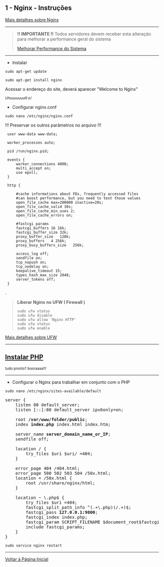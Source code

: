 ## 1 - Nginx - Instruções

[Mais detalhes sobre Nginx](https://www.digitalocean.com/community/tutorials/como-instalar-o-nginx-no-ubuntu-16-04-pt)


***
>
> <b> !! IMPORTANTE !!</b>
> Todos servidores devem receber esta alteração para melhorar a performance geral do sistema
> 
> [Melhorar Performance do Sistema](../../sysctl.conf.md)
>
***


- Instalar


```
sudo apt-get update
```


```
sudo apt-get install nginx
```


Acessar o endereço do site, deverá aparecer "Welcome to Nginx"

<small><em>Uhuuuuuuulll  o/</em></small>

- Configurar nginx.conf

```
sudo nano /etc/nginx/nginx.conf
```

!!! Preservar os outros parâmetros no arquivo !!!

```
 user www-data www-data;

 worker_processes auto;
 
 pid /run/nginx.pid;

 events {
     worker_connections 4000;
     multi_accept on;
     use epoll;
 }
 
 http {

     #cache informations about FDs, frequently accessed files
     #can boost performance, but you need to test those values
     open_file_cache max=200000 inactive=20s;
     open_file_cache_valid 30s;
     open_file_cache_min_uses 2;
     open_file_cache_errors on;
     
     #fastcgi params
     fastcgi_buffers 16 16k;
     fastcgi_buffer_size 32k;
     proxy_buffer_size   128k;
     proxy_buffers   4 256k;
     proxy_busy_buffers_size   256k;
      
     access_log off;
     sendfile on;
     tcp_nopush on;
     tcp_nodelay on;
     keepalive_timeout 15;
     types_hash_max_size 2048;
     server_tokens off;     
 }
```

.


> **Liberar Nginx no UFW  ( Firewall )**
> 
> ``` 
> sudo ufw status
> sudo ufw disable
> sudo ufw allow 'Nginx HTTP'
> sudo ufw status
> sudo ufw enable
> ``` 

[Mais detalhes sobre UFW](../ufw/installation.md)

**********

## [Instalar PHP](../php7-1/installation.md)

<small>tudo pronto? booraaaa!!!</small>

**********




- Configurar o Nginx para trabalhar em conjunto com o PHP


```
sudo nano /etc/nginx/sites-available/default
```


<pre>
server {
    listen 80 default_server;
    listen [::]:80 default_server ipv6only=on;
    
    root <strong>/var/www/folder/public</strong>;
    index <strong>index.php</strong> index.html index.htm;
   
    server_name <strong>server_domain_name_or_IP</strong>;
    sendfile off;
    
    location / {
        try_files $uri $uri/ =404;
    }

    error_page 404 /404.html;
    error_page 500 502 503 504 /50x.html;
    location = /50x.html {
        root /usr/share/nginx/html;
    }

    location ~ \.php$ {
        try_files $uri =404;
        fastcgi_split_path_info ^(.+\.php)(/.+)$;
        fastcgi_pass <strong>127.0.0.1:9000</strong>;
        fastcgi_index index.php;
        fastcgi_param SCRIPT_FILENAME $document_root$fastcgi_script_name;
        include fastcgi_params;
    }
}
</pre>


```
sudo service nginx restart
```

***

[Voltar à Página Inicial](../../README.md)
